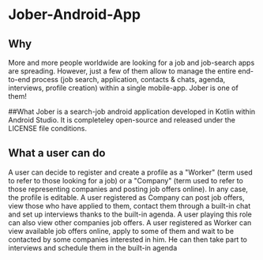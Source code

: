 # Jober-Android-App

## Why
More and more people worldwide are looking for a job and job-search apps are spreading. However, just a few of them allow to manage the entire end-to-end process (job search, application, contacts & chats, agenda, interviews, profile creation) within a single mobile-app. Jober is one of them!

##What
Jober is a search-job android application developed in Kotlin within Android Studio. It is completeley open-source and released under the LICENSE file conditions.

## What a user can do
A user can decide to register and create a profile as a "Worker" (term used to refer to those looking for a job) or a "Company" (term used to refer to those representing companies and posting job offers online). In any case, the profile is editable.
A user registered as Company can post job offers, view those who have applied to them, contact them through a built-in chat and set up interviews thanks to the built-in agenda. A user playing this role can also view other companies job offers.
A user registered as Worker can view available job offers online, apply to some of them and wait to be contacted by some companies interested in him. He can then take part to interviews and schedule them in the built-in agenda
